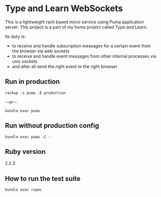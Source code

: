 # Type and Learn WebSockets

This is a lightweight rack based micro service using Puma application server. This project is a part of my home project called Type and Learn.

Its duty is:
- to receive and handle subscription messages for a certain event from the browser via web sockets
- to receive and handle event messages from other internal processes via unix sockets
- and after all send the right event to the right browser


## Run in production
```
rackup -s puma -E production
```
--or--
```
bundle exec puma
```

## Run without production config
```
bundle exec puma -C -
```

## Ruby version
2.2.3

## How to run the test suite
```
bundle exec rspec
```
